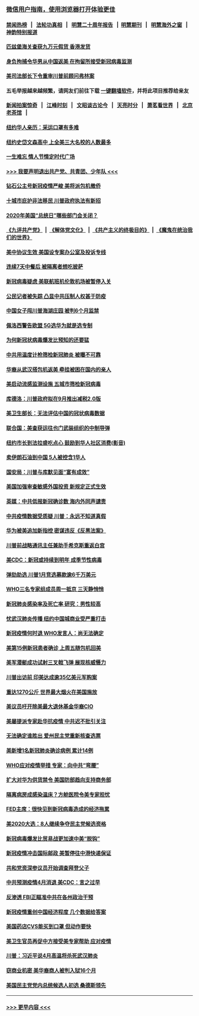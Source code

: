 ### [微信用户指南，使用浏览器打开体验更佳](https://github.com/gfw-breaker/banned-news1/blob/master/indexes/wechat-guide.md?t=0)
#### [禁闻热榜](热点新闻.md?t=0)  &nbsp;&nbsp;|&nbsp;&nbsp; [法轮功真相](https://github.com/gfw-breaker/truth/blob/master/README.md?t=0) &nbsp;&nbsp;|&nbsp;&nbsp; [明慧二十周年报告](https://github.com/gfw-breaker/mh-reports/blob/master/README.md?t=0) &nbsp;&nbsp;|&nbsp;&nbsp;[明慧期刊](https://github.com/gfw-breaker/mh-qikan) &nbsp;&nbsp;|&nbsp;&nbsp; [明慧海外之窗](https://github.com/gfw-breaker/mh-news/blob/master/README.md?t=0) &nbsp;&nbsp;|&nbsp;&nbsp; [神韵特别报道](https://github.com/gfw-breaker/mh-news/blob/master/shenyun.md?t=0)
#### [匹兹堡海关查获九万元假货 香港发货](../pages/nsc412/n11870716.md?t=02160011) 
#### [身负拘捕令华男从中国返美  在拘留所接受新冠病毒监测](../pages/nsc412/n11870710.md?t=02160011) 
#### [美司法部长下令重审川普前顾问弗林案](../pages/nsc412/n11870258.md?t=02160011) 
#### 五毛举报越来越频繁，请网友们前往下载 [一键翻墙软件](https://github.com/gfw-breaker/ssr-accounts)，并将此项目推荐给亲友
#### [新闻拍案惊奇](https://github.com/gfw-breaker/banned-news1/blob/master/pages/link4.md) &nbsp;&nbsp;|&nbsp;&nbsp; [江峰时刻](https://github.com/gfw-breaker/banned-news1/blob/master/pages/link4.md) &nbsp;&nbsp;|&nbsp;&nbsp; [文昭谈古论今](https://github.com/gfw-breaker/banned-news1/blob/master/pages/link4.md) &nbsp;&nbsp;|&nbsp;&nbsp; [天亮时分](https://github.com/gfw-breaker/banned-news1/blob/master/pages/link4.md) &nbsp;&nbsp;|&nbsp;&nbsp; [萧茗看世界](https://github.com/gfw-breaker/banned-news1/blob/master/pages/link4.md) &nbsp;&nbsp;|&nbsp;&nbsp; [北京老茶馆](https://github.com/gfw-breaker/banned-news1/blob/master/pages/link4.md) &nbsp;&nbsp;|&nbsp;&nbsp; 
#### [纽约华人亲历：采运口罩有多难](../pages/nsc412/n11870531.md?t=02160011) 
#### [纽约史岱文森高中  上全美三大名校的人数最多](../pages/nsc412/n11870557.md?t=02160011) 
#### [一生难忘 情人节情定时代广场](../pages/nsc412/n11870536.md?t=02160011) 
#### [>>> 我要声明退出共产党、共青团、少年队 <<<](https://github.com/begood0513/goodnews/blob/master/quit/letter.md) 
#### [钻石公主号新冠疫情严峻 美将派包机撤侨](../pages/nsc412/n11870505.md?t=02160011) 
#### [十城市庇护非法移民 川普政府执法有新招](../pages/nsc412/n11870410.md?t=02160011) 
#### [2020年美国“总统日”哪些部门会关闭？](../pages/nsc412/n11870148.md?t=02160011) 
#### [《九评共产党》](https://github.com/begood0513/9ping.md/blob/master/README.md) &nbsp;|&nbsp; [《解体党文化》](../../../../jtdwh.md/blob/master/README.md)  &nbsp;|&nbsp; [《共产主义的终极目的》](../../../../gczydzjmd.md/blob/master/README.md) &nbsp;|&nbsp; [《魔鬼在统治我们的世界》](../../../../mgztzwmdsj.md/blob/master/README.md) 
#### [美中协议生效 美国设专案办公室及投诉专线](../pages/nsc412/n11870266.md?t=02160011) 
#### [连续7天中餐后 被隔离者想吃披萨](../pages/nsc412/n11870243.md?t=02160011) 
#### [新冠病毒疑虑 美联航班机伦敦机场被暂停入关](../pages/nsc412/n11870015.md?t=02160011) 
#### [公民记者被失踪 凸显中共压制人权甚于防疫](../pages/nsc412/n11870042.md?t=02160011) 
#### [中国女子闯川普海湖庄园 被判6个月监禁](../pages/nsc412/n11869919.md?t=02160011) 
#### [佩洛西警告欧盟 5G选华为就是选专制](../pages/nsc412/n11869898.md?t=02160011) 
#### [为何新冠状病毒爆发比预知的还要猛](../pages/nsc412/n11869828.md?t=02160011) 
#### [中共用温度计枪筛检新冠肺炎 被曝不可靠](../pages/nsc412/n11869707.md?t=02160011) 
#### [华裔从武汉搭包机返美 牵挂被困在国内的亲人](../pages/nsc412/n11869711.md?t=02160011) 
#### [美启动流感监测设施 五城市筛检新冠病毒](../pages/nsc412/n11869689.md?t=02160011) 
#### [库德洛：川普政府拟在9月推出减税2.0版](../pages/nsc412/n11869627.md?t=02160011) 
#### [美卫生部长：无法评估中国的冠状病毒数据](../pages/nsc412/n11869301.md?t=02160011) 
#### [联合国：美查获运往也门武装组织的中制导弹](../pages/nsc412/n11868677.md?t=02160011) 
#### [纽约市长到法拉盛吃点心  鼓励到华人社区消费(影音)](../pages/nsc412/n11868197.md?t=02160011) 
#### [卖伊朗石油到中国  5人被控含1华人](../pages/nsc412/n11867988.md?t=02160011) 
#### [国安局：川普与库默见面“富有成效”](../pages/nsc412/n11867976.md?t=02160011) 
#### [美国加强审查敏感外国投资 新规定正式生效](../pages/nsc412/n11868041.md?t=02160011) 
#### [英媒：中共低报新冠确诊数 海内外同声谴责](../pages/nsc412/n11867421.md?t=02160011) 
#### [中共疫情数据受质疑 川普：永远不知道真假](../pages/nsc412/n11867195.md?t=02160011) 
#### [华为被美追加新指控 密谋违反《反黑法案》](../pages/nsc412/n11867191.md?t=02160011) 
#### [川普前战略通讯主任兼助手希克斯重返白宫](../pages/nsc412/n11867104.md?t=02160011) 
#### [美CDC：新冠或持续到明年 成季节性病毒](../pages/nsc412/n11867279.md?t=02160011) 
#### [弹劾助选 川普1月竞选募款逾6千万美元](../pages/nsc412/n11866950.md?t=02160011) 
#### [WHO三名专家组成员周一抵京 三天静悄悄](../pages/nsc412/n11866947.md?t=02160011) 
#### [新冠肺炎感染率及死亡率 研究：男性较高](../pages/nsc412/n11866956.md?t=02160011) 
#### [忧武汉肺炎传播 纽约中国城商业受严重打击](../pages/nsc412/n11866902.md?t=02160011) 
#### [新冠疫情何时退 WHO发言人：尚无法确定](../pages/nsc412/n11866864.md?t=02160011) 
#### [美第15例新冠患者确诊 上周五随包机回美](../pages/nsc412/n11866852.md?t=02160011) 
#### [美军潜艇成功试射三叉戟飞弹 展现核威慑力](../pages/nsc412/n11866046.md?t=02160011) 
#### [川普出访前 印美达成逾35亿美元军购案](../pages/nsc412/n11865444.md?t=02160011) 
#### [重达1270公斤 世界最大烟火在美国施放](../pages/nsc412/n11865198.md?t=02160011) 
#### [美议员吁开除美最大退休基金华裔CIO](../pages/nsc412/n11865230.md?t=02160011) 
#### [美屡提派专家赴华抗疫情 中共迟不批引关注](../pages/nsc412/n11864719.md?t=02160011) 
#### [无法确定谁胜出 爱州民主党重新核查选票](../pages/nsc412/n11864830.md?t=02160011) 
#### [美新增1名新冠肺炎确诊病例 累计14例](../pages/nsc412/n11864893.md?t=02160011) 
#### [WHO应对疫情举措 专家：向中共“弯腰”](../pages/nsc412/n11864727.md?t=02160011) 
#### [扩大对华为供货禁令 美国防部趋向支持商务部](../pages/nsc412/n11864773.md?t=02160011) 
#### [隔离病房成感染温床？方舱医院令美专家担忧](../pages/nsc412/n11864575.md?t=02160011) 
#### [FED主席：很快见到新冠病毒造成的经济拖累](../pages/nsc412/n11864507.md?t=02160011) 
#### [美2020大选：8人继续争夺民主党候选资格](../pages/nsc412/n11864327.md?t=02160011) 
#### [新冠病毒爆发比贸易战更加速中美“脱钩”](../pages/nsc412/n11864470.md?t=02160011) 
#### [新冠疫情冲击国际邮政 美暂停往中港快递保证](../pages/nsc412/n11864207.md?t=02160011) 
#### [共和党资深参议员开始调查拜登父子](../pages/nsc412/n11863984.md?t=02160011) 
#### [中共预测疫情4月消退 美CDC：言之过早](../pages/nsc412/n11864310.md?t=02160011) 
#### [反渗透 FBI正瞄准中共在各州政治干预](../pages/nsc412/n11864300.md?t=02160011) 
#### [新冠疫情重创中国经济程度 几个数据给答案](../pages/nsc412/n11864203.md?t=02160011) 
#### [美国药店CVS能买到口罩 但动作要快](../pages/nsc412/n11862438.md?t=02160011) 
#### [美卫生官员再促中方接受美专家帮助 应对疫情](../pages/nsc412/n11864043.md?t=02160011) 
#### [川普：习近平说4月高温将杀死武汉肺炎](../pages/nsc412/n11860814.md?t=02160011) 
#### [窃商业机密 美华裔商人被判入狱16个月](../pages/nsc412/n11863911.md?t=02160011) 
#### [美国民主党党内总统候选人初选 桑德斯领先](../pages/nsc412/n11863475.md?t=02160011) 

----
#### [ >>> 更早内容 <<< ](../indexes/nsc412-earlier.md)
